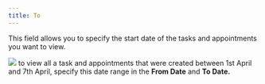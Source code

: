 ```yaml
---
title: To
---
```



This field allows you to specify the start date of the tasks and appointments you want to view.


![]({{site.cm_baseurl}}/img/example.gif)  to view all a task and appointments that were created between 1st April and 7th April, specify this date range in the **From Date** and **To Date.**
